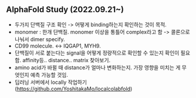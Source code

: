## AlphaFold Study (2022.09.21~)

- 두가지 단백질 구조 확인 -> 어떻게 binding하는지 확인하는 것이 목적. 
- monomer : 한개 단백질. monomer 이상을 통틀어 complex라고 함 -> 콜론으로 나눠서 dimer specify.
- CD99 molecule. <-> IQGAP1, MYH9. 
- 단백질이 서로 붙는다는 signal을 어떻게 정량적으로 확인할 수 있는지 확인이 필요함. affinity등.. distance.. matrix 찾아보기.
- amino acid가 바뀔 때 distance가 얼마나 변화하는지. 가장 영향을 미치는 게 무엇인지 예측 가능할 것임.
- 딥러닝 서버에서 locally 작업하기 (https://github.com/YoshitakaMo/localcolabfold)

